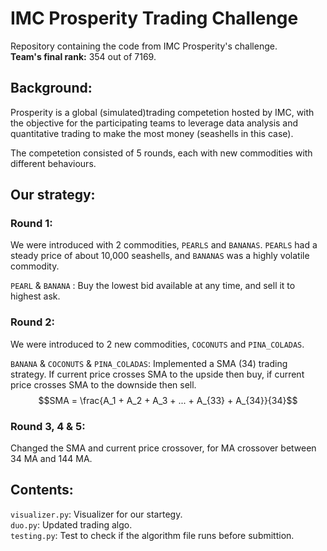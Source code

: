# IMC Prosperity Trading Challenge

Repository containing the code from IMC Prosperity's challenge. \
**Team's final rank:** 354 out of 7169. 

## Background:
Prosperity is a global (simulated)trading competetion hosted by IMC, with the objective for the participating teams to leverage data analysis and quantitative trading to make the most money (seashells in this case).

The competetion consisted of 5 rounds, each with new commodities with different behaviours. 

## Our strategy:
### Round 1:
We were introduced with 2 commodities, ``PEARLS`` and ``BANANAS``. ``PEARLS`` had a steady price of about 10,000 seashells, and ``BANANAS`` was a highly volatile commodity. 

``PEARL`` & ``BANANA`` : Buy the lowest bid available at any time, and sell it to highest ask.

### Round 2:
We were introduced to 2 new commodities, ``COCONUTS`` and ``PINA_COLADAS``.

``BANANA`` & ``COCONUTS`` & ``PINA_COLADAS``: Implemented a SMA (34) trading strategy. If current price crosses SMA to the upside then buy, if current price crosses SMA to the downside then sell.
$$SMA = \frac{A_1 + A_2 + A_3 + ... + A_{33} + A_{34}}{34}$$

### Round 3, 4 & 5:
Changed the SMA and current price crossover, for MA crossover between 34 MA and 144 MA. 

## Contents:
``visualizer.py``: Visualizer for our startegy. \
``duo.py``: Updated trading algo. \
``testing.py``: Test to check if the algorithm file runs before submittion. 
